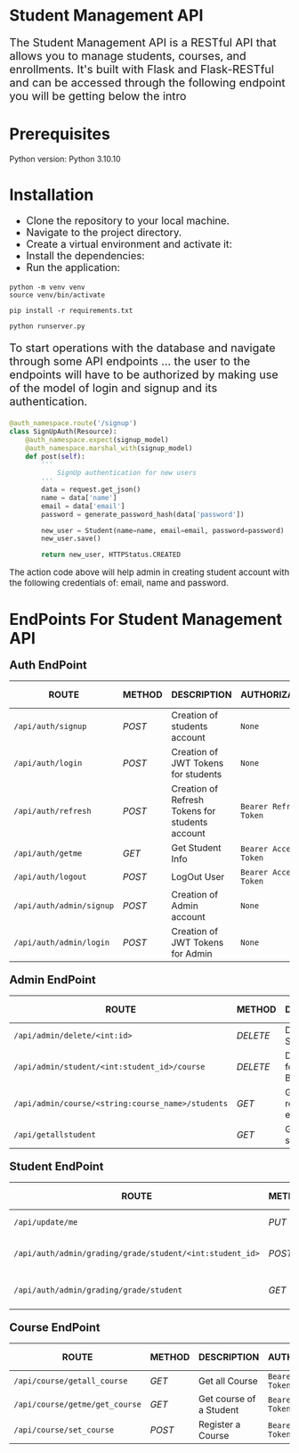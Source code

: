 # Student Management API

<p style="font-size:20px;">The Student Management API is a RESTful API that allows you to manage students, courses, and enrollments. It's built with Flask and Flask-RESTful and can be accessed through the following endpoint you will be getting below the intro</p>

<div></div>

<h1>Prerequisites</h1>
Python version: Python 3.10.10
<div></div>  
<h1>Installation</h1>
<div></div>
<ul style="font-size:18px;">
    <li>Clone the repository to your local machine.</li>
    <li>Navigate to the project directory.</li>
    <li>Create a virtual environment and activate it:</li>
    <li>Install the dependencies:</li>
    <li>Run the application:</li>
</ul>

```console
python -m venv venv
source venv/bin/activate
```

```console
pip install -r requirements.txt
```

```console
python runserver.py
```

<p style="font-size: 20px; margin-top: 20px;">To start operations with the database and navigate through some API endpoints ... the user to the endpoints will have to be authorized by making use of the model of login and signup and its authentication.</p>

```python
@auth_namespace.route('/signup')
class SignUpAuth(Resource):
    @auth_namespace.expect(signup_model)
    @auth_namespace.marshal_with(signup_model)
    def post(self):
        '''
            SignUp authentication for new users
        '''
        data = request.get_json()
        name = data['name']
        email = data['email']
        password = generate_password_hash(data['password'])

        new_user = Student(name=name, email=email, password=password)
        new_user.save()

        return new_user, HTTPStatus.CREATED
```

<div style="font-size:15px; margin-top:10px; margin-bottom:20px;">
    The action code above will help admin in creating student account with the following credentials of: email, name and password.
</div>

# EndPoints For Student Management API

<div style="margin-top:8px; margin-bottom:10px; font-size:20px; font-weight:bold;">Auth EndPoint</div>
<!-- Tables for routing in each models -->

| ROUTE                    | METHOD | DESCRIPTION                                     | AUTHORIZATION          | USER TYPE |
| ------------------------ | ------ | ----------------------------------------------- | ---------------------- | --------- |
| `/api/auth/signup`       | _POST_ | Creation of students account                    | `None`                 | Any       |
| `/api/auth/login`        | _POST_ | Creation of JWT Tokens for students             | `None`                 | Students  |
| `/api/auth/refresh`      | _POST_ | Creation of Refresh Tokens for students account | `Bearer Refresh-Token` | Students  |
| `/api/auth/getme`        | _GET_  | Get Student Info                                | `Bearer Access-Token`  | Students  |
| `/api/auth/logout`       | _POST_ | LogOut User                                     | `Bearer Access-Token`  | Any       |
| `/api/auth/admin/signup` | _POST_ | Creation of Admin account                       | `None`                 | Admin     |
| `/api/auth/admin/login`  | _POST_ | Creation of JWT Tokens for Admin                | `None`                 | Admin     |

<div style="margin-top:20px; margin-bottom:10px; font-size:20px; font-weight:bold;">Admin EndPoint</div>

| ROUTE                                             | METHOD   | DESCRIPTION                           | AUTHORIZATION         | USER TYPE |
| ------------------------------------------------- | -------- | ------------------------------------- | --------------------- | --------- |
| `/api/admin/delete/<int:id>`                      | _DELETE_ | Delete Student by id                  | `Bearer Access-Token` | Admin     |
| `/api/admin/student/<int:student_id>/course`      | _DELETE_ | Delete Course for a Student By Admin  | `Bearer Access-Token` | Admin     |
| `/api/admin/course/<string:course_name>/students` | _GET_    | Get student registered in each course | `Bearer Access-Token` | Admin     |
| `/api/getallstudent`                              | _GET_    | Get all students                      | `Bearer Access-Token` | Admin     |

<div style="margin-top:20px; margin-bottom:10px; font-size:20px; font-weight:bold;">Student EndPoint</div>

| ROUTE                                                    | METHOD | DESCRIPTION                           | AUTHORIZATION         | USER TYPE |
| -------------------------------------------------------- | ------ | ------------------------------------- | --------------------- | --------- |
| `/api/update/me`                                         | _PUT_  | Update Student Info                   | `Bearer Access-Token` | Student   |
| `/api/auth/admin/grading/grade/student/<int:student_id>` | _POST_ | Grade Students By Id                  | `Bearer Access-Token` | Admin     |
| `/api/auth/admin/grading/grade/student`                  | _GET_  | Get Grades of Students by the student | `Bearer Access-Token` | Student   |

<div style="margin-top:20px; margin-bottom:10px; font-size:20px; font-weight:bold;">Course EndPoint</div>

| ROUTE                          | METHOD | DESCRIPTION             | AUTHORIZATION         | USER TYPE |
| ------------------------------ | ------ | ----------------------- | --------------------- | --------- |
| `/api/course/getall_course`    | _GET_  | Get all Course          | `Bearer Access-Token` | Any       |
| `/api/course/getme/get_course` | _GET_  | Get course of a Student | `Bearer Access-Token` | Student   |
| `/api/course/set_course`       | _POST_ | Register a Course       | `Bearer Access-Token` | Student   |
